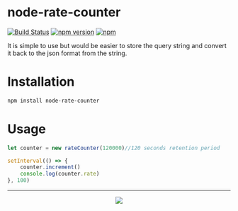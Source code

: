 # node-rate-counter
[![Build Status](https://travis-ci.com/Gigaclank/node-rate-counter.svg?branch=master)](https://travis-ci.com/Gigaclank/node-rate-counter)
[![npm version](https://badge.fury.io/js/node-rate-counter.svg)](https://badge.fury.io/js/node-rate-counter)
[![npm](https://img.shields.io/npm/dm/node-rate-counter.svg)]()

It is simple to use but would be easier to store the query string and convert it back to the json format from the string.

# Installation
``` bash
npm install node-rate-counter
```
# Usage
``` js
let counter = new rateCounter(120000)//120 seconds retention period

setInterval(() => {
    counter.increment()
    console.log(counter.rate)
}, 100)
```
---
<p align="center" z-index = "-1">
  <img src="https://avatars2.githubusercontent.com/u/12459794?s=200&v=4"/>
</p>